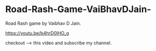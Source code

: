 # Road-Rash-Game-VaiBhavDJain-
Road Rash game by Vaibhav D Jain.


https://youtu.be/b4hrD0lHO_g


checkout --> this video and subscribe my channel.
